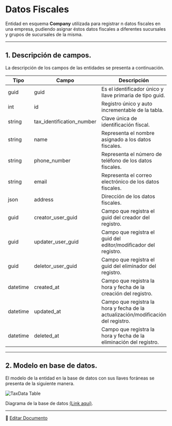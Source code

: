 # Datos Fiscales

Entidad en esquema **Company** utilizada para registrar n datos fiscales en una empresa, pudiendo asignar éstos datos fiscales a diferentes sucursales y grupos de sucursales de la misma.

---

## 1.   Descripción de campos.

La descripción de los campos de las entidades se presenta a continuación.

| Tipo | Campo | Descripción |
|-|-|-|
| guid | guid | Es el identificador único y llave primaria de tipo guid. |
| int | id | Registro único y auto incrementable de la tabla. |
| string | tax_identification_number | Clave única de identificación físcal. |
| string | name | Representa el nombre asignado a los datos fiscales. |
| string | phone_number | Representa el número de teléfono de los datos fiscales. |
| string | email | Representa el correo electrónico de los datos fiscales. |
| json | address | Dirección de los datos fiscales. |
| guid | creator_user_guid | Campo que registra el guid del creador del registro. |
| guid | updater_user_guid | Campo que registra el guid del editor/modificador del registro. |
| guid | deletor_user_guid | Campo que registra el guid del eliminador del registro. |
| datetime | created_at | Campo que registra la hora y fecha de la creación del registro. |
| datetime | updated_at | Campo que registra la hora y fecha de la actualización/modificación del registro. |
| datetime | deleted_at | Campo que registra la hora y fecha de la eliminación del registro. |

--- 

## 2.  Modelo en base de datos.

El modelo de la entidad en la base de datos con sus llaves foráneas se presenta de la siguiente manera.

![TaxData Table](/images/ComTaxDataTable.png)

Diagrama de la base de datos [(Link aquí)](https://app.diagrams.net/#G12bfdBfGq1QhoH-HbKd0D5KDiGZxJKMYT).

---

📝 [Editar Documento](https://github.com/4uRest/documentation)